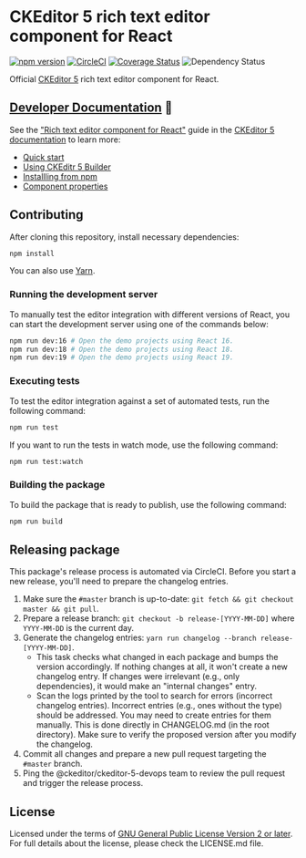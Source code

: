 # CKEditor 5 rich text editor component for React

[![npm version](https://badge.fury.io/js/%40ckeditor%2Fckeditor5-react.svg)](https://www.npmjs.com/package/@ckeditor/ckeditor5-react)
[![CircleCI](https://circleci.com/gh/ckeditor/ckeditor5-react.svg?style=shield)](https://app.circleci.com/pipelines/github/ckeditor/ckeditor5-react?branch=master)
[![Coverage Status](https://coveralls.io/repos/github/ckeditor/ckeditor5-react/badge.svg?branch=master)](https://coveralls.io/github/ckeditor/ckeditor5-react?branch=master)
![Dependency Status](https://img.shields.io/librariesio/release/npm/@ckeditor/ckeditor5-react)

Official [CKEditor 5](https://ckeditor.com/ckeditor-5/) rich text editor component for React.

## [Developer Documentation](https://ckeditor.com/docs/ckeditor5/latest/builds/guides/integration/frameworks/react.html) 📖

See the ["Rich text editor component for React"](https://ckeditor.com/docs/ckeditor5/latest/getting-started/installation/react/react.html) guide in the [CKEditor 5 documentation](https://ckeditor.com/docs/ckeditor5/latest) to learn more:

* [Quick start](https://ckeditor.com/docs/ckeditor5/latest/getting-started/installation/react/react.html#quick-start)
* [Using CKEditr 5 Builder](https://ckeditor.com/docs/ckeditor5/latest/getting-started/installation/react/react.html#using-ckeditor-5-builder)
* [Installling from npm](https://ckeditor.com/docs/ckeditor5/latest/getting-started/installation/react/react.html#installing-from-npm)
* [Component properties](https://ckeditor.com/docs/ckeditor5/latest/getting-started/installation/react/react.html#component-properties)

## Contributing

After cloning this repository, install necessary dependencies:

```bash
npm install
```

You can also use [Yarn](https://yarnpkg.com/).

### Running the development server

To manually test the editor integration with different versions of React, you can start the development server using one of the commands below:

```bash
npm run dev:16 # Open the demo projects using React 16.
npm run dev:18 # Open the demo projects using React 18.
npm run dev:19 # Open the demo projects using React 19.
```

### Executing tests

To test the editor integration against a set of automated tests, run the following command:

```bash
npm run test
```

If you want to run the tests in watch mode, use the following command:

```bash
npm run test:watch
```

### Building the package

To build the package that is ready to publish, use the following command:

```bash
npm run build
```

## Releasing package

This package's release process is automated via CircleCI. Before you start a new release, you'll need to prepare the changelog entries.

1. Make sure the `#master` branch is up-to-date: `git fetch && git checkout master && git pull`.
1. Prepare a release branch: `git checkout -b release-[YYYY-MM-DD]` where `YYYY-MM-DD` is the current day.
1. Generate the changelog entries: `yarn run changelog --branch release-[YYYY-MM-DD]`.
    * This task checks what changed in each package and bumps the version accordingly. If nothing changes at all, it won't create a new changelog entry. If changes were irrelevant (e.g., only dependencies), it would make an "internal changes" entry.
    * Scan the logs printed by the tool to search for errors (incorrect changelog entries). Incorrect entries (e.g., ones without the type) should be addressed. You may need to create entries for them manually. This is done directly in CHANGELOG.md (in the root directory). Make sure to verify the proposed version after you modify the changelog.
1. Commit all changes and prepare a new pull request targeting the `#master` branch.
1. Ping the @ckeditor/ckeditor-5-devops team to review the pull request and trigger the release process.

## License

Licensed under the terms of [GNU General Public License Version 2 or later](http://www.gnu.org/licenses/gpl.html). For full details about the license, please check the LICENSE.md file.
